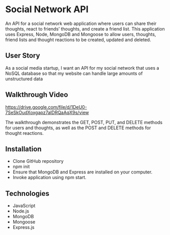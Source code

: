 # Social Network API

An API for a social network web application where users can share their thoughts, react to friends’ thoughts, and create a friend list. This application uses Express, Node, MongoDB and Mongoose to allow users, thoughts, friend lists and thought reactions to be created, updated and deleted. 

## User Story
As a social media startup, I want an API for my social network that uses a NoSQL database so that my website can handle large amounts of unstructured data

## Walkthrough Video
https://drive.google.com/file/d/1DeU0-7SeSkOudXoxgapz7aIDRQaAqX9s/view

The walkthrough demonstrates the GET, POST, PUT, and DELETE methods for users and thoughts, as well as the POST and DELETE methods for thought reactions.

## Installation 
* Clone GitHub repository
* npm init
* Ensure that MongoDB and Express are installed on your computer. 
* Invoke application using npm start. 

## Technologies 
* JavaScript
* Node.js
* MongoDB
* Mongoose
* Express.js
